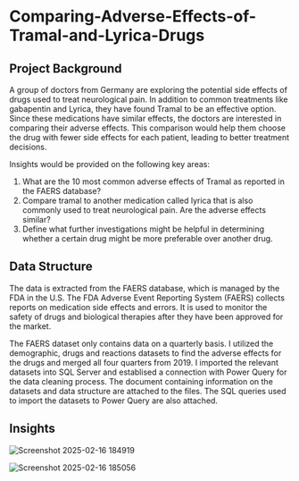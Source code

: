 # Comparing-Adverse-Effects-of-Tramal-and-Lyrica-Drugs

## Project Background
A group of doctors from Germany are exploring the potential side effects of drugs used to treat neurological pain. In addition to common treatments like gabapentin and Lyrica, they have found Tramal to be an effective option. Since these medications have similar effects, the doctors are interested in comparing their adverse effects. This comparison would help them choose the drug with fewer side effects for each patient, leading to better treatment decisions.

Insights would be provided on the following key areas:

1. What are the 10 most common adverse effects of Tramal as reported in the FAERS database?
2. Compare tramal to another medication called lyrica that is also commonly used to treat neurological pain. Are the adverse effects similar?
3. Define what further investigations might be helpful in determining whether a certain drug might be more preferable over another drug.


## Data Structure
The data is extracted from the FAERS database, which is managed by the FDA in the U.S. The FDA Adverse Event Reporting System (FAERS) collects reports on medication side effects and errors. It is used to monitor the safety of drugs and biological therapies after they have been approved for the market.

The FAERS dataset only contains data on a quarterly basis. I utilized the demographic, drugs and reactions datasets to find the adverse effects for the drugs and merged all four quarters from 2019. 
I imported the relevant datasets into SQL Server and establised a connection with Power Query for the data cleaning process. The document containing information on the datasets and data structure are attached to the files. The SQL queries used to import the datasets to Power Query are also attached.

## Insights

![Screenshot 2025-02-16 184919](https://github.com/user-attachments/assets/4705bea8-c7a4-4d2e-9d3b-b11ecf3b75f3)

![Screenshot 2025-02-16 185056](https://github.com/user-attachments/assets/dba7f03b-befc-450d-be76-4d79249fde05)

